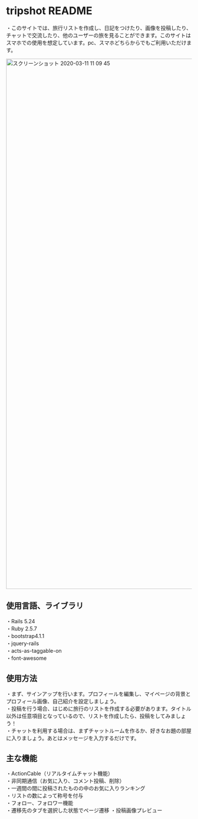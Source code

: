 # tripshot README

・このサイトでは、旅行リストを作成し、日記をつけたり、画像を投稿したり、チャットで交流したり、他のユーザーの旅を見ることができます。このサイトはスマホでの使用を想定しています。pc、スマホどちらからでもご利用いただけます。

<img width="1439" alt="スクリーンショット 2020-03-11 11 09 45" src="https://user-images.githubusercontent.com/58620845/76375351-e9f3ea00-6388-11ea-931c-817ede8a0032.png">


## 使用言語、ライブラリ
・Rails 5.24  
・Ruby 2.5.7  
・bootstrap4.1.1  
・jquery-rails  
・acts-as-taggable-on  
・font-awesome  

## 使用方法
・まず、サインアップを行います。プロフィールを編集し、マイページの背景とプロフィール画像、自己紹介を設定しましょう。  
・投稿を行う場合、はじめに旅行のリストを作成する必要があります。タイトル以外は任意項目となっているので、リストを作成したら、投稿をしてみましょう！  
・チャットを利用する場合は、まずチャットルームを作るか、好きなお題の部屋に入りましょう。あとはメッセージを入力するだけです。  

## 主な機能
・ActionCable（リアルタイムチャット機能）  
・非同期通信（お気に入り、コメント投稿、削除）  
・一週間の間に投稿されたものの中のお気に入りランキング  
・リストの数によって称号を付与  
・フォロー、フォロワー機能  
・遷移先のタブを選択した状態でページ遷移
・投稿画像プレビュー  





